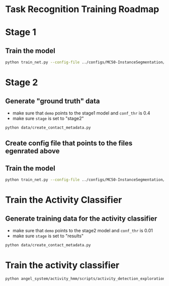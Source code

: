 Task Recognition Training Roadmap
=================================

# Stage 1
## Train the model
```bash
python train_net.py --config-file ../configs/MC50-InstanceSegmentation/cooking/coffee/stage1/mask_rcnn_R_50_FPN_1x_fine-tuning.yaml --num-gpus 1
```

# Stage 2
## Generate "ground truth" data
- make sure that `demo` points to the stage1 model and `conf_thr` is 0.4
- make sure `stage` is set to "stage2"

```bash
python data/create_contact_metadata.py
```

## Create config file that points to the files egenrated above

## Train the model
```bash
python train_net.py --config-file ../configs/MC50-InstanceSegmentation/cooking/coffee/stage2/mask_rcnn_R_50_FPN_1x_fine-tuning.yaml --num-gpus 1
```

# Train the Activity Classifier
## Generate training data for the activity classifier
- make sure that `demo` points to the stage2 model and `conf_thr` is 0.01
- make sure `stage` is set to "results"
```bash
python data/create_contact_metadata.py
```

# Train the activity classifier
```bash
python angel_system/activity_hmm/scripts/activity_detection_exploration/train_activity_classifier.py --pred-fnames coffee_no_background_results_test.mscoco.json coffee_no_background_results_train_activity.mscoco.json coffee_no_background_results_val.mscoco.json --act-label-yaml ~/projects/PTG/angel_system/config/activity_labels/recipe_coffee.yaml --output-dir activity_classifier_training/
```

